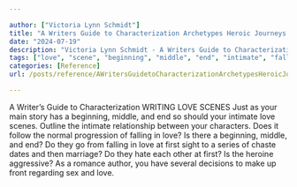 ```yaml
---

author: ["Victoria Lynn Schmidt"]
title: "A Writers Guide to Characterization Archetypes Heroic Journeys and Other Elements of Dynamic Character Development - part0010_split_086.html"
date: "2024-07-19"
description: "Victoria Lynn Schmidt - A Writers Guide to Characterization Archetypes Heroic Journeys and Other Elements of Dynamic Character Development"
tags: ["love", "scene", "beginning", "middle", "end", "intimate", "falling", "first", "writer", "guide", "characterization", "writing", "main", "story", "outline", "relationship", "character", "follow", "normal", "progression", "go", "sight", "series", "chaste", "date"]
categories: [Reference]
url: /posts/reference/AWritersGuidetoCharacterizationArchetypesHeroicJourneysandOtherElementsofDynamicCharacterDevelopment-part0010split086html

---
```



A Writer’s Guide to Characterization
WRITING LOVE SCENES
Just as your main story has a beginning, middle, and end so should your intimate love scenes. Outline the intimate relationship between your characters. Does it follow the normal progression of falling in love? Is there a beginning, middle, and end?
Do they go from falling in love at first sight to a series of chaste dates and then marriage? Do they hate each other at first? Is the heroine aggressive?
As a romance author, you have several decisions to make up front regarding sex and love.
